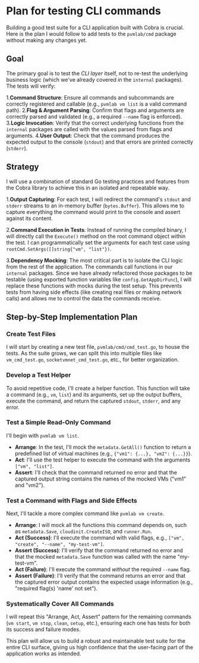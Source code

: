 # Plan for testing CLI commands

Building a good test suite for a CLI application built with Cobra is crucial. Here is the plan I would follow to add tests to the `pvmlab/cmd` package without making any changes yet.

## Goal

The primary goal is to test the _CLI layer_ itself, not to re-test the underlying business logic (which we've already covered in the `internal` packages). The tests will verify:

1.**Command Structure**: Ensure all commands and subcommands are correctly registered and callable (e.g., `pvmlab vm list` is a valid command path). 2.**Flag & Argument Parsing**: Confirm that flags and arguments are correctly parsed and validated (e.g., a required `--name` flag is enforced). 3.**Logic Invocation**: Verify that the correct underlying functions from the `internal` packages are called with the values parsed from flags and arguments. 4.**User Output**: Check that the command produces the expected output to the console (`stdout`) and that errors are printed correctly (`stderr`).

## Strategy

I will use a combination of standard Go testing practices and features from the Cobra library to achieve this in an isolated and repeatable way.

1.**Output Capturing**: For each test, I will redirect the command's `stdout` and `stderr` streams to an in-memory buffer (`bytes.Buffer`). This allows me to capture everything the command would print to the console and assert against its content.

2.**Command Execution in Tests**: Instead of running the compiled binary, I will directly call the `Execute()` method on the root command object within the test. I can programmatically set the arguments for each test case using `rootCmd.SetArgs([]string{"vm", "list"})`.

3.**Dependency Mocking**: The most critical part is to isolate the CLI logic from the rest of the application. The commands call functions in our `internal` packages. Since we have already refactored those packages to be testable (using exported function variables like `config.GetAppDirFunc`), I will replace these functions with mocks during the test setup. This prevents tests from having side effects (like creating real files or making network calls) and allows me to control the data the commands receive.

## Step-by-Step Implementation Plan

### Create Test Files

I will start by creating a new test file, `pvmlab/cmd/cmd_test.go`, to house the tests. As the suite grows, we can split this into multiple files like `vm_cmd_test.go`, `socketvmnet_cmd_test.go`, etc., for better organization.

### Develop a Test Helper

To avoid repetitive code, I'll create a helper function. This function will take a command (e.g., `vm`, `list`) and its arguments, set up the output buffers, execute the command, and return the captured `stdout`, `stderr`, and any error.

### Test a Simple Read-Only Command

I'll begin with `pvmlab vm list`.

- **Arrange**: In the test, I'll mock the `metadata.GetAll()` function to return a predefined list of virtual machines (e.g., `{"vm1": {...}, "vm2": {...}}`).
- **Act**: I'll use the test helper to execute the command with the arguments `["vm", "list"]`.
- **Assert**: I'll check that the command returned no error and that the captured output string contains the names of the mocked VMs ("vm1" and "vm2").

### Test a Command with Flags and Side Effects

Next, I'll tackle a more complex command like `pvmlab vm create`.

- **Arrange**: I will mock all the functions this command depends on, such as `metadata.Save`, `cloudinit.CreateISO`, and `runner.Run`.
- **Act (Success)**: I'll execute the command with valid flags, e.g., `["vm", "create", "--name", "my-test-vm"]`.
- **Assert (Success)**: I'll verify that the command returned no error and that the mocked `metadata.Save` function was called with the name "my-test-vm".
- **Act (Failure)**: I'll execute the command _without_ the required `--name` flag.
- **Assert (Failure)**: I'll verify that the command returns an error and that the captured error output contains the expected usage information (e.g., "required flag(s) 'name' not set").

### Systematically Cover All Commands

I will repeat this "Arrange, Act, Assert" pattern for the remaining commands (`vm start`, `vm stop`, `clean`, `setup`, etc.), ensuring each one has tests for both its success and failure modes.

This plan will allow us to build a robust and maintainable test suite for the entire CLI surface, giving us high confidence that the user-facing part of the application works as intended.
